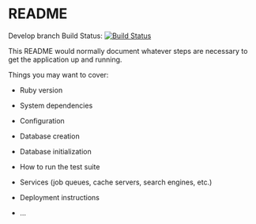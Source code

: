 # README

Develop branch Build Status:
[![Build Status](https://travis-ci.org/NickelGit/TaskManager.svg?branch=develop)](https://travis-ci.org/NickelGit/TaskManager)

This README would normally document whatever steps are necessary to get the
application up and running.

Things you may want to cover:

* Ruby version

* System dependencies

* Configuration

* Database creation

* Database initialization

* How to run the test suite

* Services (job queues, cache servers, search engines, etc.)

* Deployment instructions

* ...
